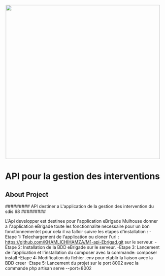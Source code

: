 <p align="center"><img src="https://cdn-s-www.lalsace.fr/images/7D6AC409-3ED8-4CFC-A966-83575D538B90/NW_raw/journees-portes-ouvertes-organisees-dimanche-24-septembre-par-le-service-departemental-d-incendie-et-de-secours-au-centre-de-secours-principal-caserne-des-sapeurs-pompiers-images-proposees-par-quot-sdis-68-csp-(mulhouse)-quot-1506495611.jpg" width="500"></p>

<p align="center">
    
<h1>API pour la gestion des interventions</h1>

## About Project
######### API destiner a L'application de la gestion des intervention du  sdis 68 #########

L'Api developper est destinee pour l'application eBrigade Mulhouse donner a l'application eBrigade toute les fonctionnalite necessaire pour un bon fonctionnementet pour cela il va falloir suivre les etapes d'installation :
    -Etape 1: Telechargement de l'application ou cloner l'url : https://github.com/KHAMLICHIHAMZA/M1-api-Ebrigad.git sur le serveur.
    -Etape 2: Installation de la BDD eBrigade sur le serveur.
    -Etape 3: Lancement de l'application et l'installation du composer avec la commande: composer install
    -Etape 4: Modification du fichier .env pour etablir la liaison avec la BDD creer
    -Etape 5: Lancement du projet sur le port 8002 avec la commande php artisan serve --port=8002

</p>

